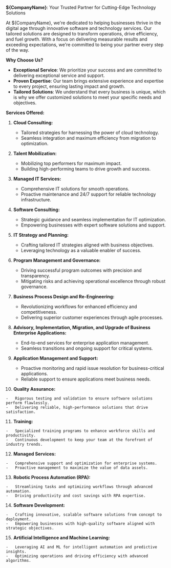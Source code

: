 **${CompanyName}**: Your Trusted Partner for Cutting-Edge Technology Solutions

At ${CompanyName}, we're dedicated to helping businesses thrive in the digital age through innovative software and technology services. Our tailored solutions are designed to transform operations, drive efficiency, and fuel growth. With a focus on delivering measurable results and exceeding expectations, we're committed to being your partner every step of the way.

**Why Choose Us?**

-   **Exceptional Service**: We prioritize your success and are committed to delivering exceptional service and support.
-   **Proven Expertise**: Our team brings extensive experience and expertise to every project, ensuring lasting impact and growth.
-   **Tailored Solutions**: We understand that every business is unique, which is why we offer customized solutions to meet your specific needs and objectives.

**Services Offered:**

1.  **Cloud Consulting:**
    
    -   Tailored strategies for harnessing the power of cloud technology.
    -   Seamless integration and maximum efficiency from migration to optimization.
2.  **Talent Mobilization:**
    
    -   Mobilizing top performers for maximum impact.
    -   Building high-performing teams to drive growth and success.
3.  **Managed IT Services:**
    
    -   Comprehensive IT solutions for smooth operations.
    -   Proactive maintenance and 24/7 support for reliable technology infrastructure.
4.  **Software Consulting:**
    
    -   Strategic guidance and seamless implementation for IT optimization.
    -   Empowering businesses with expert software solutions and support.
5.  **IT Strategy and Planning:**
    
    -   Crafting tailored IT strategies aligned with business objectives.
    -   Leveraging technology as a valuable enabler of success.
6.  **Program Management and Governance:**
    
    -   Driving successful program outcomes with precision and transparency.
    -   Mitigating risks and achieving operational excellence through robust governance.
7.  **Business Process Design and Re-Engineering:**
    
    -   Revolutionizing workflows for enhanced efficiency and competitiveness.
    -   Delivering superior customer experiences through agile processes.
8.  **Advisory, Implementation, Migration, and Upgrade of Business Enterprise Applications:**
    
    -   End-to-end services for enterprise application management.
    -   Seamless transitions and ongoing support for critical systems.
9.  **Application Management and Support:**
    
    -   Proactive monitoring and rapid issue resolution for business-critical applications.
    -   Reliable support to ensure applications meet business needs.
10.  **Quality Assurance:**
    
    -   Rigorous testing and validation to ensure software solutions perform flawlessly.
    -   Delivering reliable, high-performance solutions that drive satisfaction.
11.  **Training:**
    
    -   Specialized training programs to enhance workforce skills and productivity.
    -   Continuous development to keep your team at the forefront of industry trends.
12.  **Managed Services:**
    
    -   Comprehensive support and optimization for enterprise systems.
    -   Proactive management to maximize the value of data assets.
13.  **Robotic Process Automation (RPA):**
    
    -   Streamlining tasks and optimizing workflows through advanced automation.
    -   Driving productivity and cost savings with RPA expertise.
14.  **Software Development:**
    
    -   Crafting innovative, scalable software solutions from concept to deployment.
    -   Empowering businesses with high-quality software aligned with strategic objectives.
15.  **Artificial Intelligence and Machine Learning:**
    
    -   Leveraging AI and ML for intelligent automation and predictive insights.
    -   Optimizing operations and driving efficiency with advanced algorithms.